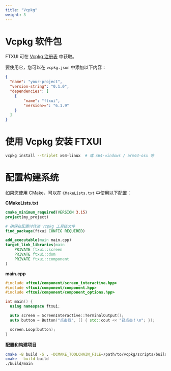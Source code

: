 ```yaml
---
title: "Vcpkg"
weight: 3
---
```


# Vcpkg 软件包

FTXUI 可在 [Vcpkg 注册表](https://vcpkg.link/ports/ftxui) 中获取。

要使用它，您可以在 `vcpkg.json` 中添加以下内容：

```json
{
  "name": "your-project",
  "version-string": "0.1.0",
  "dependencies": [
    {
        "name": "ftxui",
        "version>=": "6.1.9"
    }
  ]
}
```

# 使用 Vcpkg 安装 FTXUI
```bash
vcpkg install --triplet x64-linux  # 或 x64-windows / arm64-osx 等
```

# 配置构建系统
如果您使用 CMake，可以在 `CMakeLists.txt` 中使用以下配置：

**CMakeLists.txt**
```cmake
cmake_minimum_required(VERSION 3.15)
project(my_project)

# 确保在配置时传递 vcpkg 工具链文件
find_package(ftxui CONFIG REQUIRED)

add_executable(main main.cpp)
target_link_libraries(main
    PRIVATE ftxui::screen
    PRIVATE ftxui::dom
    PRIVATE ftxui::component
)
```

**main.cpp**
```cpp
#include <ftxui/component/screen_interactive.hpp>
#include <ftxui/component/component.hpp>
#include <ftxui/component/component_options.hpp>

int main() {
  using namespace ftxui;

  auto screen = ScreenInteractive::TerminalOutput();
  auto button = Button("点击我", [] { std::cout << "已点击！\n"; });

  screen.Loop(button);
}
```

**配置和构建项目**
```bash
cmake -B build -S . -DCMAKE_TOOLCHAIN_FILE=/path/to/vcpkg/scripts/buildsystems/vcpkg.cmake
cmake --build build
./build/main
```

<div class="section_buttons">
 
 
</div>
